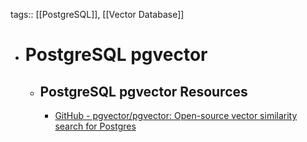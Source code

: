tags:: [[PostgreSQL]], [[Vector Database]]

- # PostgreSQL pgvector
	- ## PostgreSQL pgvector Resources
		- [GitHub - pgvector/pgvector: Open-source vector similarity search for Postgres](https://github.com/pgvector/pgvector)